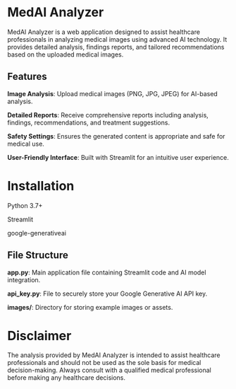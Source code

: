# MedAI Analyzer
MedAI Analyzer is a web application designed to assist healthcare professionals in analyzing medical images using advanced AI technology. It provides detailed analysis, findings reports, and tailored recommendations based on the uploaded medical images.

## Features

**Image Analysis**: Upload medical images (PNG, JPG, JPEG) for AI-based analysis.

**Detailed Reports**: Receive comprehensive reports including analysis, findings, recommendations, and treatment suggestions.

**Safety Settings**: Ensures the generated content is appropriate and safe for medical use.

**User-Friendly Interface**: Built with Streamlit for an intuitive user experience.


# Installation

Python 3.7+

Streamlit

google-generativeai

## File Structure

**app.py**: Main application file containing Streamlit code and AI model integration.

**api_key.py**: File to securely store your Google Generative AI API key.

**images/**: Directory for storing example images or assets.

## 

# Disclaimer
The analysis provided by MedAI Analyzer is intended to assist healthcare professionals and should not be used as the sole basis for medical decision-making. Always consult with a qualified medical professional before making any healthcare decisions.

